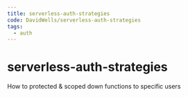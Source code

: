 ```yaml
---
title: serverless-auth-strategies
code: DavidWells/serverless-auth-strategies
tags: 
  - auth
---
```


# serverless-auth-strategies

How to protected &amp; scoped down functions to specific users
